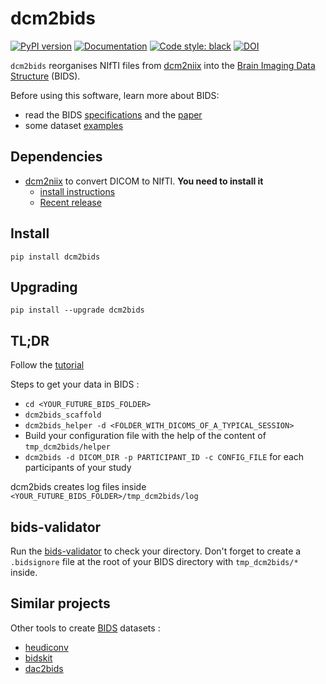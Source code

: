 # dcm2bids

<p>
<a href="https://pypi.org/project/dcm2bids"><img alt="PyPI version" src="https://badge.fury.io/py/dcm2bids.svg"></a>
<a href="https://cbedetti.github.io/Dcm2Bids"><img alt="Documentation" src="https://img.shields.io/badge/documentation-dcm2bids-succes.svg"></a>
<a href="https://github.com/psf/black"><img alt="Code style: black" src="https://img.shields.io/badge/code%20style-black-000000.svg"></a>
<a href="https://zenodo.org/badge/latestdoi/59581295"><img alt="DOI" src="https://zenodo.org/badge/doi/10.5281/zenodo.2616548.svg"></a>
<!--
<a href="https://singularity-hub.org/collections/544"><img alt="Singularity Hub" src="https://www.singularity-hub.org/static/img/hosted-singularity--hub-%23e32929.svg"></a>
-->
</p>

`dcm2bids` reorganises NIfTI files from [dcm2niix][dcm2niix-github] into the [Brain Imaging Data Structure][bids] (BIDS).

Before using this software, learn more about BIDS:

- read the BIDS [specifications][bids-spec] and the [paper][bids-nature]
- some dataset [examples][bids-examples]

## Dependencies

- [dcm2niix][dcm2niix-github] to convert DICOM to NIfTI. **You need to install it**
    - [install instructions][dcm2niix-install]
    - [Recent release][dcm2niix-release]

## Install

`pip install dcm2bids`

## Upgrading

`pip install --upgrade dcm2bids`

## TL;DR

Follow the [tutorial](https://cbedetti.github.io/Dcm2Bids/tutorial)

Steps to get your data in BIDS :

- `cd <YOUR_FUTURE_BIDS_FOLDER>`
- `dcm2bids_scaffold`
- `dcm2bids_helper -d <FOLDER_WITH_DICOMS_OF_A_TYPICAL_SESSION>`
- Build your configuration file with the help of the content of `tmp_dcm2bids/helper`
- `dcm2bids -d DICOM_DIR -p PARTICIPANT_ID -c CONFIG_FILE` for each participants of your study

dcm2bids creates log files inside `<YOUR_FUTURE_BIDS_FOLDER>/tmp_dcm2bids/log`

## bids-validator

Run the [bids-validator][bids-validator] to check your directory. Don't forget to create a `.bidsignore` file at the root of your BIDS directory with `tmp_dcm2bids/*` inside.

## Similar projects

Other tools to create [BIDS][bids] datasets :

- [heudiconv][link-heudiconv]
- [bidskit][link-bidskit]
- [dac2bids][link-dac2bids]

[bids]: http://bids.neuroimaging.io/
[bids-examples]: https://github.com/bids-standard/bids-examples
[bids-nature]: https://www.nature.com/articles/sdata201644
[bids-spec]: https://bids-specification.readthedocs.io/en/stable/
[bids-validator]: https://github.com/bids-standard/bids-validator
[dcm2bids-doc]: https://cbedetti.github.io/Dcm2Bids
[dcm2niix-github]: https://github.com/rordenlab/dcm2niix
[dcm2niix-install]: https://github.com/rordenlab/dcm2niix#install
[dcm2niix-release]: https://github.com/rordenlab/dcm2niix/releases
[link-heudiconv]: https://github.com/nipy/heudiconv
[link-bidskit]: https://github.com/jmtyszka/bidskit
[link-dac2bids]: https://github.com/dangom/dac2bids
